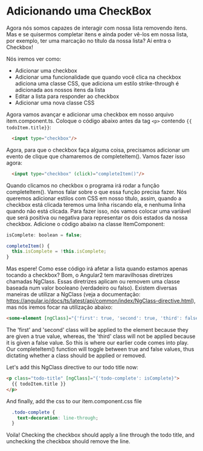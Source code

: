 # Adicionando uma CheckBox

Agora nós somos capazes de interagir com nossa lista removendo itens. Mas e se quisermos completar itens e ainda poder vê-los em nossa lista, por exemplo, ter uma marcação no título da nossa lista? Aí entra o Checkbox!

Nós iremos ver como:

* Adicionar uma checkbox
* Adicionar uma funcionalidade que quando você clica na checkbox adiciona uma classe CSS, que adiciona um estilo strike-through é adicionada aos nossos itens da lista
* Editar a lista para responder ao checkbox
* Adicionar uma nova classe CSS

Agora vamos avançar e adicionar uma checkbox em nosso arquivo item.component.ts. Coloque o código abaixo antes da tag `<p>` contendo `{{ todoItem.title}}`:

```html
  <input type="checkbox"/>
```
Agora, para que o checkbox faça alguma coisa, precisamos adicionar um evento de clique que chamaremos de completeItem(). Vamos fazer isso agora:

```html
  <input type="checkbox" (click)="completeItem()"/>
```
Quando clicamos no checkbox o programa irá rodar a função completeItem(). Vamos falar sobre o que essa função precisa fazer. Nós queremos adicionar estilos com CSS em nosso título, assim, quando a checkbox está clicada teremos uma linha riscando ela, e nenhuma linha quando não está clicada. Para fazer isso, nós vamos colocar uma variável que será positiva ou negativa para representar os dois estados da nossa checkbox. Adicione o código abaixo na classe ItemComponent:

```js
isComplete: boolean = false;

completeItem() {
  this.isComplete = !this.isComplete;
}
```

Mas espere! Como esse código irá afetar a lista quando estamos apenas tocando a checkbox? Bom, o Angular2 tem maravilhosas diretrizes chamadas NgClass. Essas diretrizes aplicam ou removem uma classe baseada num valor booleano (verdadeiro ou falso). Existem diversas maneiras de utilizar a NgClass (veja a documentação: https://angular.io/docs/ts/latest/api/common/index/NgClass-directive.html), mas nós iremos focar na utilização abaixo: 

```html
<some-element [ngClass]="{'first': true, 'second': true, 'third': false}">...</some-element>
```


The 'first' and 'second' class will be applied to the element because they are given a true value, whereas, the 'third' class will not be applied because it is given a false value. So this is where our earlier code comes into play. Our completeItem() function will toggle between true and false values, thus dictating whether a class should be applied or removed.

Let's add this NgClass directive to our todo title now:

```html
<p class="todo-title" [ngClass]="{'todo-complete': isComplete}">
  {{ todoItem.title }}
</p>
```

And finally, add the css to our item.component.css file

```css
  .todo-complete {
    text-decoration: line-through;
  }
```

Voila! Checking the checkbox should apply a line through the todo title, and unchecking the checkbox should remove the line.
